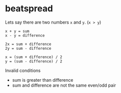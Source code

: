 # beatspread

Lets say there are two numbers `x` and `y`. (`x > y`)

```
x + y = sum
x - y = difference

2x = sum + difference
2y = sum - difference

x = (sum + difference) / 2
y = (sum - difference) / 2
```

Invalid conditions

- sum is greater than difference
- sum and difference are not the same even/odd pair
